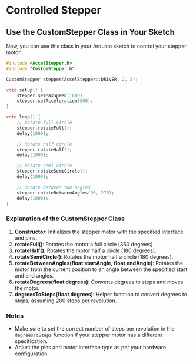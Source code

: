 # Controlled Stepper

## Use the CustomStepper Class in Your Sketch
Now, you can use this class in your Arduino sketch to control your stepper motor.

```cpp
#include <AccelStepper.h>
#include "CustomStepper.h"

CustomStepper stepper(AccelStepper::DRIVER, 2, 3);

void setup() {
    stepper.setMaxSpeed(1000);
    stepper.setAcceleration(500);
}

void loop() {
    // Rotate full circle
    stepper.rotateFull();
    delay(1000);

    // Rotate half circle
    stepper.rotateHalf();
    delay(1000);

    // Rotate semi circle
    stepper.rotateSemiCircle();
    delay(1000);

    // Rotate between two angles
    stepper.rotateBetweenAngles(90, 270);
    delay(1000);
}
```

### Explanation of the CustomStepper Class
1. **Constructor**: Initializes the stepper motor with the specified interface and pins.
2. **rotateFull()**: Rotates the motor a full circle (360 degrees).
3. **rotateHalf()**: Rotates the motor half a circle (180 degrees).
4. **rotateSemiCircle()**: Rotates the motor half a circle (180 degrees).
5. **rotateBetweenAngles(float startAngle, float endAngle)**: Rotates the motor from the current position to an angle between the specified start and end angles.
6. **rotateDegrees(float degrees)**: Converts degrees to steps and moves the motor.
7. **degreesToSteps(float degrees)**: Helper function to convert degrees to steps, assuming 200 steps per revolution.

### Notes
- Make sure to set the correct number of steps per revolution in the `degreesToSteps` function if your stepper motor has a different specification.
- Adjust the pins and motor interface type as per your hardware configuration.

